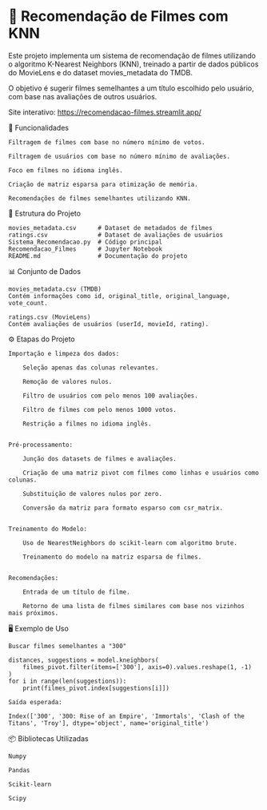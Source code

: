 # 🎥 Recomendação de Filmes com KNN

Este projeto implementa um sistema de recomendação de filmes utilizando o algoritmo K-Nearest Neighbors (KNN), treinado a partir de dados públicos do MovieLens e do dataset movies_metadata do TMDB.

O objetivo é sugerir filmes semelhantes a um título escolhido pelo usuário, com base nas avaliações de outros usuários.

Site interativo: https://recomendacao-filmes.streamlit.app/

📌 Funcionalidades

    Filtragem de filmes com base no número mínimo de votos.

    Filtragem de usuários com base no número mínimo de avaliações.

    Foco em filmes no idioma inglês.

    Criação de matriz esparsa para otimização de memória.

    Recomendações de filmes semelhantes utilizando KNN.

📂 Estrutura do Projeto

    movies_metadata.csv      # Dataset de metadados de filmes
    ratings.csv              # Dataset de avaliações de usuários
    Sistema_Recomendacao.py  # Código principal
    Recomendacao_Filmes      # Jupyter Notebook
    README.md                # Documentação do projeto

📊 Conjunto de Dados

    movies_metadata.csv (TMDB)
    Contém informações como id, original_title, original_language, vote_count.

    ratings.csv (MovieLens)
    Contém avaliações de usuários (userId, movieId, rating).

⚙️ Etapas do Projeto

    Importação e limpeza dos dados:

        Seleção apenas das colunas relevantes.

        Remoção de valores nulos.

        Filtro de usuários com pelo menos 100 avaliações.

        Filtro de filmes com pelo menos 1000 votos.

        Restrição a filmes no idioma inglês.


    Pré-processamento:

        Junção dos datasets de filmes e avaliações.

        Criação de uma matriz pivot com filmes como linhas e usuários como colunas.

        Substituição de valores nulos por zero.

        Conversão da matriz para formato esparso com csr_matrix.


    Treinamento do Modelo:

        Uso de NearestNeighbors do scikit-learn com algoritmo brute.

        Treinamento do modelo na matriz esparsa de filmes.


    Recomendações:

        Entrada de um título de filme.

        Retorno de uma lista de filmes similares com base nos vizinhos mais próximos.


🖥️ Exemplo de Uso

    Buscar filmes semelhantes a "300"
    
    distances, suggestions = model.kneighbors(
        filmes_pivot.filter(items=['300'], axis=0).values.reshape(1, -1)
    )
    for i in range(len(suggestions)):
        print(filmes_pivot.index[suggestions[i]])

    Saída esperada:

    Index(['300', '300: Rise of an Empire', 'Immortals', 'Clash of the Titans', 'Troy'], dtype='object', name='original_title')



📦 Bibliotecas Utilizadas

    Numpy

    Pandas

    Scikit-learn

    Scipy

